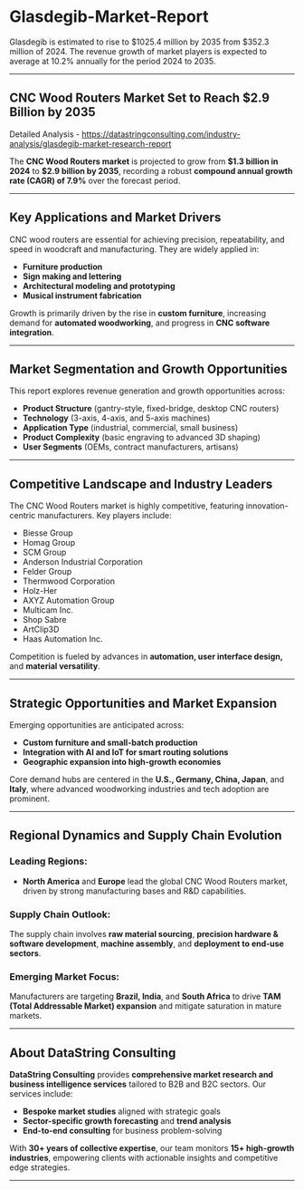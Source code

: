 # Glasdegib-Market-Report
Glasdegib is estimated to rise to $1025.4 million by 2035 from $352.3 million of 2024. The revenue growth of market players is expected to average at 10.2% annually for the period 2024 to 2035.

---

## CNC Wood Routers Market Set to Reach \$2.9 Billion by 2035

Detailed Analysis - https://datastringconsulting.com/industry-analysis/glasdegib-market-research-report

The **CNC Wood Routers market** is projected to grow from **\$1.3 billion in 2024** to **\$2.9 billion by 2035**, recording a robust **compound annual growth rate (CAGR) of 7.9%** over the forecast period.

---

## Key Applications and Market Drivers

CNC wood routers are essential for achieving precision, repeatability, and speed in woodcraft and manufacturing. They are widely applied in:

* **Furniture production**
* **Sign making and lettering**
* **Architectural modeling and prototyping**
* **Musical instrument fabrication**

Growth is primarily driven by the rise in **custom furniture**, increasing demand for **automated woodworking**, and progress in **CNC software integration**.

---

## Market Segmentation and Growth Opportunities

This report explores revenue generation and growth opportunities across:

* **Product Structure** (gantry-style, fixed-bridge, desktop CNC routers)
* **Technology** (3-axis, 4-axis, and 5-axis machines)
* **Application Type** (industrial, commercial, small business)
* **Product Complexity** (basic engraving to advanced 3D shaping)
* **User Segments** (OEMs, contract manufacturers, artisans)

---

## Competitive Landscape and Industry Leaders

The CNC Wood Routers market is highly competitive, featuring innovation-centric manufacturers. Key players include:

* Biesse Group
* Homag Group
* SCM Group
* Anderson Industrial Corporation
* Felder Group
* Thermwood Corporation
* Holz-Her
* AXYZ Automation Group
* Multicam Inc.
* Shop Sabre
* ArtClip3D
* Haas Automation Inc.

Competition is fueled by advances in **automation, user interface design,** and **material versatility**.

---

## Strategic Opportunities and Market Expansion

Emerging opportunities are anticipated across:

* **Custom furniture and small-batch production**
* **Integration with AI and IoT for smart routing solutions**
* **Geographic expansion into high-growth economies**

Core demand hubs are centered in the **U.S., Germany, China, Japan**, and **Italy**, where advanced woodworking industries and tech adoption are prominent.

---

## Regional Dynamics and Supply Chain Evolution

### Leading Regions:

* **North America** and **Europe** lead the global CNC Wood Routers market, driven by strong manufacturing bases and R\&D capabilities.

### Supply Chain Outlook:

The supply chain involves **raw material sourcing**, **precision hardware & software development**, **machine assembly**, and **deployment to end-use sectors**.

### Emerging Market Focus:

Manufacturers are targeting **Brazil, India**, and **South Africa** to drive **TAM (Total Addressable Market) expansion** and mitigate saturation in mature markets.

---

## About DataString Consulting

**DataString Consulting** provides **comprehensive market research and business intelligence services** tailored to B2B and B2C sectors. Our services include:

* **Bespoke market studies** aligned with strategic goals
* **Sector-specific growth forecasting** and **trend analysis**
* **End-to-end consulting** for business problem-solving

With **30+ years of collective expertise**, our team monitors **15+ high-growth industries**, empowering clients with actionable insights and competitive edge strategies.

---

